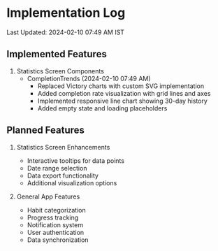 # Implementation Log

Last Updated: 2024-02-10 07:49 AM IST

## Implemented Features

1. Statistics Screen Components
   - CompletionTrends (2024-02-10 07:49 AM)
     - Replaced Victory charts with custom SVG implementation
     - Added completion rate visualization with grid lines and axes
     - Implemented responsive line chart showing 30-day history
     - Added empty state and loading placeholders

## Planned Features

1. Statistics Screen Enhancements
   - Interactive tooltips for data points
   - Date range selection
   - Data export functionality
   - Additional visualization options

2. General App Features
   - Habit categorization
   - Progress tracking
   - Notification system
   - User authentication
   - Data synchronization